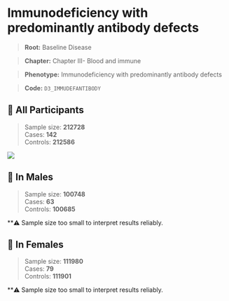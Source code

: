# Immunodeficiency with predominantly antibody defects

> **Root:** Baseline Disease  

> **Chapter:** Chapter III- Blood and immune  

> **Phenotype:** Immunodeficiency with predominantly antibody defects  

> **Code:** `D3_IMMUDEFANTIBODY`

## 🧪 All Participants  
> Sample size: **212728**  
> Cases: **142**  
> Controls: **212586**
<img src="/Disease/Figures/ALL/Incidence/D3_IMMUDEFANTIBODY.png"/>
<CsvTable src="/Disease/Data/ALL/Incidence/COX_D3_IMMUDEFANTIBODY.csv" label="🔍 View full results" />

## 👨 In Males  
> Sample size: **100748**  
> Cases: **63**  
> Controls: **100685**

**⚠️ Sample size too small to interpret results reliably.


## 👩 In Females  
> Sample size: **111980**  
> Cases: **79**  
> Controls: **111901**

**⚠️ Sample size too small to interpret results reliably.

